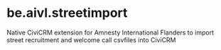 # be.aivl.streetimport
Native CiviCRM extension for Amnesty International Flanders to import street recruitment and welcome call csvfiles into CiviCRM
